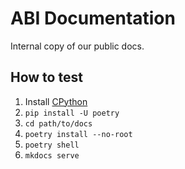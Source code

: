 # ABI Documentation

Internal copy of our public docs.

## How to test

1. Install [CPython](https://python.org)
1. `pip install -U poetry`
1. `cd path/to/docs`
1. `poetry install --no-root`
1. `poetry shell`
1. `mkdocs serve`